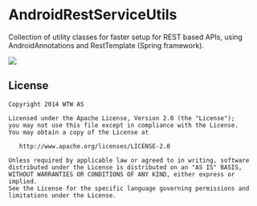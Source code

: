 # AndroidRestServiceUtils
Collection of utility classes for faster setup for REST based APIs, using AndroidAnnotations and RestTemplate (Spring framework).

[![](https://jitpack.io/v/wtw-software/AndroidRestServiceUtils.svg)](https://jitpack.io/#wtw-software/AndroidRestServiceUtils)

License
-------

    Copyright 2014 WTW AS

    Licensed under the Apache License, Version 2.0 (the "License");
    you may not use this file except in compliance with the License.
    You may obtain a copy of the License at

       http://www.apache.org/licenses/LICENSE-2.0

    Unless required by applicable law or agreed to in writing, software
    distributed under the License is distributed on an "AS IS" BASIS,
    WITHOUT WARRANTIES OR CONDITIONS OF ANY KIND, either express or implied.
    See the License for the specific language governing permissions and
    limitations under the License.

